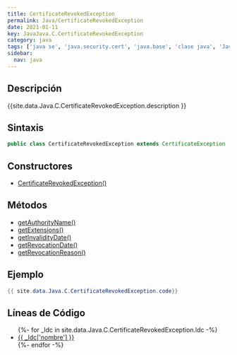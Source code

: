 ```yaml
---
title: CertificateRevokedException
permalink: Java/CertificateRevokedException
date: 2021-01-11
key: JavaJava.C.CertificateRevokedException
category: java
tags: ['java se', 'java.security.cert', 'java.base', 'clase java', 'Java 1.7']
sidebar: 
  nav: java
---
```


## Descripción
{{site.data.Java.C.CertificateRevokedException.description }}

## Sintaxis
~~~java
public class CertificateRevokedException extends CertificateException
~~~

## Constructores
* [CertificateRevokedException()](/Java/CertificateRevokedException/CertificateRevokedException/)

## Métodos
* [getAuthorityName()](/Java/CertificateRevokedException/getAuthorityName)
* [getExtensions()](/Java/CertificateRevokedException/getExtensions)
* [getInvalidityDate()](/Java/CertificateRevokedException/getInvalidityDate)
* [getRevocationDate()](/Java/CertificateRevokedException/getRevocationDate)
* [getRevocationReason()](/Java/CertificateRevokedException/getRevocationReason)

## Ejemplo
~~~java
{{ site.data.Java.C.CertificateRevokedException.code}}
~~~

## Líneas de Código
<ul>
{%- for _ldc in site.data.Java.C.CertificateRevokedException.ldc -%}
   <li>
       <a href="{{_ldc['url'] }}">{{ _ldc['nombre'] }}</a>
   </li>
{%- endfor -%}
</ul>
